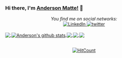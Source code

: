 ### Hi there, I'm [Anderson Matte!](https://twitter.com/anderson_matte) 👋
<div align="center">
   <i>You find me on social networks:</i><br>
   <a href="https://www.linkedin.com/in/andersonmatte/" target="_blank">
   <img src="https://img.shields.io/badge/LinkedIn-%230077B5.svg?&style=flat-square&logo=linkedin&logoColor=white" alt="LinkedIn">
   </a>
   <a href="https://twitter.com/anderson_matte" target="_blank">
   <img src="https://img.shields.io/badge/twitter-blue?&style=flat-square&logo=twitter&logoColor=white" alt="twitter">
   </a>
</div>
<br/>
<a href="https://github.com/andersonmatte/Xamarin.Forms.NeoControls">
<img align="center" src="https://github-readme-stats.anuraghazra1.vercel.app/api/top-langs/?username=andersonmatte&hide=Batchfile" />
</a>
<a href="https://github.com/andersonmatte/Xamarin.Forms.NeoControls">
<img align="center" src="https://github-readme-stats.anuraghazra1.vercel.app/api?username=andersonmatte&show_icons=true&line_height=27" alt="Anderson's github stats" />
</a>
<a href="https://github.com/andersonmatte/APPBuscaPorCep">
<img align="center" src="https://github-readme-stats.anuraghazra1.vercel.app/api/pin/?username=andersonmatte&repo=APPBuscaPorCep" />
</a>
<a href="https://github.com/andersonmatte/WebServiceRestKotlin">
<img align="center" src="https://github-readme-stats.anuraghazra1.vercel.app/api/pin/?username=andersonmatte&repo=WebServiceRestKotlin" />
</a>    
<a href="https://github.com/andersonmatte/RLanguageImportJson">
<img align="center" src="https://github-readme-stats.anuraghazra1.vercel.app/api/pin/?username=andersonmatte&repo=RLanguageImportJson" />
</a>
<br />
<br />

<div align="center">
   
   [![HitCount](http://hits.dwyl.com/andersonmatte/andersonmatte.svg)](http://hits.dwyl.com/andersonmatte/andersonmatte)

</div>
